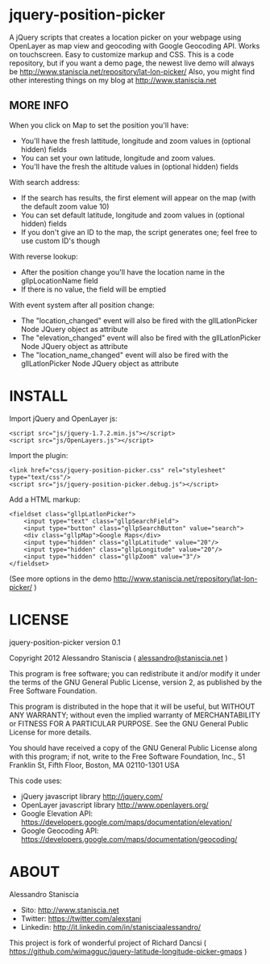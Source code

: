 jquery-position-picker
======================================

A jQuery scripts that creates a location picker on your webpage using OpenLayer as map view and geocoding with Google Geocoding API. Works on touchscreen. Easy to customize markup and CSS.
This is a code repository, but if you want a demo page, the newest live demo will always be http://www.staniscia.net/repository/lat-lon-picker/
Also, you might find other interesting things on my blog at http://www.staniscia.net


MORE INFO
---------

When you click on Map to set the position you'll have:
- You'll have the fresh lattitude, longitude and zoom values in (optional hidden) fields
- You can set your own latitude, longitude and zoom values.
- You'll have the fresh the altitude values in (optional hidden) fields

With search address:
- If the search has results, the first element will appear on the map (with the default zoom value 10)
- You can set default latitude, longitude and zoom values in (optional hidden) fields
- If you don't give an ID to the map, the script generates one; feel free to use custom ID's though

With reverse lookup:
- After the position change you'll have the location name in the gllpLocationName field
- If there is no value, the field will be emptied

With event system after all position change:
- The "location_changed" event will also be fired with the gllLatlonPicker Node JQuery object as attribute
- The "elevation_changed" event will also be fired with the gllLatlonPicker Node JQuery object as attribute
- The "location_name_changed" event will also be fired with the gllLatlonPicker Node JQuery object as attribute


INSTALL
=======

Import jQuery and OpenLayer js:
````
<script src="js/jquery-1.7.2.min.js"></script>
<script src="js/OpenLayers.js"></script>
````

Import the plugin:
````
<link href="css/jquery-position-picker.css" rel="stylesheet" type="text/css"/>
<script src="js/jquery-position-picker.debug.js"></script>
````

Add a HTML markup:
````
<fieldset class="gllpLatlonPicker">
	<input type="text" class="gllpSearchField">
    <input type="button" class="gllpSearchButton" value="search">
	<div class="gllpMap">Google Maps</div>
	<input type="hidden" class="gllpLatitude" value="20"/>
	<input type="hidden" class="gllpLongitude" value="20"/>
	<input type="hidden" class="gllpZoom" value="3"/>
</fieldset>
````
(See more options in the demo http://www.staniscia.net/repository/lat-lon-picker/ )


LICENSE
=======


jquery-position-picker   version 0.1

Copyright 2012  Alessandro Staniscia ( alessandro@staniscia.net )

This program is free software; you can redistribute it and/or modify
it under the terms of the GNU General Public License, version 2, as
published by the Free Software Foundation.

This program is distributed in the hope that it will be useful,
but WITHOUT ANY WARRANTY; without even the implied warranty of
MERCHANTABILITY or FITNESS FOR A PARTICULAR PURPOSE.  See the
GNU General Public License for more details.

You should have received a copy of the GNU General Public License
along with this program; if not, write to the Free Software
Foundation, Inc., 51 Franklin St, Fifth Floor, Boston, MA  02110-1301  USA




This code uses:
 * jQuery javascript library http://jquery.com/
 * OpenLayer javascript library http://www.openlayers.org/
 * Google Elevation API: https://developers.google.com/maps/documentation/elevation/
 * Google Geocoding API: https://developers.google.com/maps/documentation/geocoding/


ABOUT
=====

Alessandro Staniscia
- Sito: http://www.staniscia.net
- Twitter: https://twitter.com/alexstani
- Linkedin: http://it.linkedin.com/in/stanisciaalessandro/

This project is fork of wonderful project of Richard Dancsi ( https://github.com/wimagguc/jquery-latitude-longitude-picker-gmaps )
